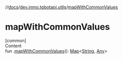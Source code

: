 //[docs](../../index.md)/[dev.inmo.tgbotapi.utils](index.md)/[mapWithCommonValues](map-with-common-values.md)



# mapWithCommonValues  
[common]  
Content  
fun .[mapWithCommonValues](map-with-common-values.md)(): [Map](https://kotlinlang.org/api/latest/jvm/stdlib/kotlin.collections/-map/index.html)<[String](https://kotlinlang.org/api/latest/jvm/stdlib/kotlin/-string/index.html), [Any](https://kotlinlang.org/api/latest/jvm/stdlib/kotlin/-any/index.html)>  



